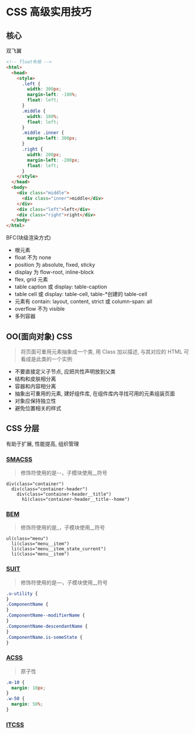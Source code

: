 # CSS 高级实用技巧

## 核心

双飞翼

```html
<!-- float布局 -->
<html>
  <head>
    <style>
      .left {
        width: 300px;
        margin-left: -100%;
        float: left;
      }
      .middle {
        width: 100%;
        float: left;
      }
      .middle .inner {
        margin-left: 300px;
      }
      .right {
        width: 200px;
        margin-left: -200px;
        float: left;
      }
    </style>
  </head>
  <body>
    <div class="middle">
      <div class="inner">middle</div>
    </div>
    <div class="left">left</div>
    <div class="right">right</div>
  </body>
</html>
```

BFC(块级渲染方式)

- 根元素
- float 不为 none
- position 为 absolute, fixed, sticky
- display 为 flow-root, inline-block
- flex, grid 元素
- table caption 或 display: table-caption
- table cell 或 display: table-cell, table-\*创建的 table-cell
- 元素有 contain: layout, content, strict 或 column-span: all
- overflow 不为 visible
- 多列容器

## OO(面向对象) CSS

> 将⻚⾯可重⽤元素抽象成⼀个类, ⽤ Class 加以描述, 与其对应的 HTML 可看成是此类的⼀个实例

- 不要直接定义⼦节点, 应把共性声明放到⽗类
- 结构和⽪肤相分离
- 容器和内容相分离
- 抽象出可重⽤的元素, 建好组件库, 在组件库内寻找可⽤的元素组装⻚⾯
- 对象应保持独⽴性
- 避免位置相关的样式

## CSS 分层

有助于扩展, 性能提⾼, 组织管理

### [SMACSS](https://smacss.com/)

> 修饰符使⽤的是--，⼦模块使⽤\_\_符号

```pug
div(class="container")
  div(class="container-header")
    div(class="container-header__title")
      h1(class="container-header__title--home")
```

### [BEM](https://en.bem.info/)

> 修饰符使⽤的是\_，⼦模块使⽤\_\_符号

```pug
ul(class="menu")
  li(class="menu__item")
  li(class="menu__item_state_current")
  li(class="menu__item")
```

### [SUIT](https://suitcss.github.io/)

> 修饰符使⽤的是—，⼦模块使⽤\_\_符号

```css
.u-utility {
}
.ComponentName {
}
.ComponentName--modifierName {
}
.ComponentName-descendantName {
}
.ComponentName.is-someState {
}
```

### [ACSS](http://patternlab.io/)

> 原子性

```css
.m-10 {
  margin: 10px;
}
.w-50 {
  margin: 50%;
}
```

### [ITCSS](http://csswizardry.net/talks/2014/11/itcss-dafed.pdf)
